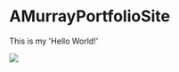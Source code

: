 # AMurrayPortfolioSite 
This is my 'Hello World!'

<a href="https://ambermurray.github.io/space-dust/">
    <img src="./pics/homepage.png" target_blank />
</a>
